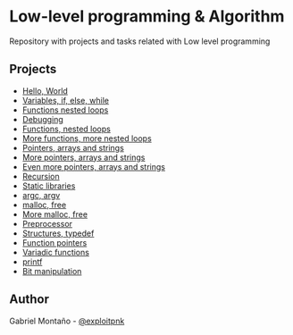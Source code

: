 # Low-level programming & Algorithm
Repository with projects and tasks related with Low level programming

## Projects

* [Hello, World]()
* [Variables, if, else, while]()
* [Functions nested loops]()
* [Debugging]()
* [Functions, nested loops]()
* [More functions, more nested loops]()
* [Pointers, arrays and strings]()
* [More pointers, arrays and strings]()
* [Even more pointers, arrays and strings]()
* [Recursion]()
* [Static libraries]()
* [argc, argv]()
* [malloc, free]()
* [More malloc, free]()
* [Preprocessor]()
* [Structures, typedef]()
* [Function pointers]()
* [Variadic functions]()
* [printf]()
* [Bit manipulation]()

## Author

Gabriel Montaño - [@exploitpnk](https://twitter.com/exploitpnk)

